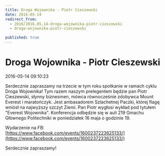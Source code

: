 ```yaml
---
title: Droga Wojownika - Piotr Cieszewski
date: 2016-05-14
redirect_from: 
  - 2016/2016.05.14-droga-wojownika-piotr-cieszewski
  - droga-wojownika-piotr-cieszewski

published: true
---
```




# Droga Wojownika - Piotr Cieszewski

<time>2016-05-14 09:10:23</time>


Serdecznie zapraszamy na trzecie w tym roku spotkanie w ramach cyklu Droga Wojownika! Tym razem naszym prelegentem będzie pan Piotr Cieszewski, słynny biznesmen, mówca równocześnie zdobywca Mount Everest i maratończyk. Jest ambasadorem Szlachetnej Paczki, której flagę wniósł na najwyższy szczyt Ziemi. Pan Piotr wygłosi wykład pod tytułem "Everest Wojownika". Konferencja odbędzie się w auli 219 Gmachu Głównego Politechniki w poniedziałek 16 maja o godzinie 19.


Wydarzenie na FB: [https://www.facebook.com/events/1600237223625133/](https://www.facebook.com/events/1600237223625133/)


Serdecznie zapraszamy!


<!--{{json:{"created_date":"2016-05-14 09:10:23","publish_down":"0000-00-00 00:00:00","id":"5462"}}}-->